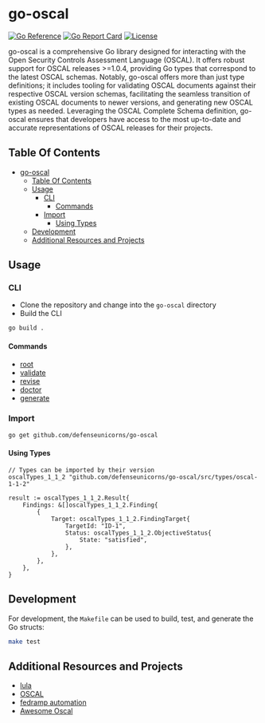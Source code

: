 # go-oscal

[![Go Reference](https://pkg.go.dev/badge/github.com/defenseunicorns/go-oscal.svg)](https://pkg.go.dev/github.com/defenseunicorns/go-oscal)
[![Go Report Card](https://goreportcard.com/badge/github.com/defenseunicorns/go-oscal)](https://goreportcard.com/report/github.com/defenseunicorns/go-oscal)
[![License](https://img.shields.io/github/license/defenseunicorns/go-oscal)](https://github.com/defenseunicorns/go-oscal/blob/main/LICENSE)

go-oscal is a comprehensive Go library designed for interacting with the Open Security Controls Assessment Language (OSCAL). It offers robust support for OSCAL releases >=1.0.4, providing Go types that correspond to the latest OSCAL schemas. Notably, go-oscal offers more than just type definitions; it includes tooling for validating OSCAL documents against their respective OSCAL version schemas, facilitating the seamless transition of existing OSCAL documents to newer versions, and generating new OSCAL types as needed. Leveraging the OSCAL Complete Schema definition, go-oscal ensures that developers have access to the most up-to-date and accurate representations of OSCAL releases for their projects.

## Table Of Contents

- [go-oscal](#go-oscal)
  - [Table Of Contents](#table-of-contents)
  - [Usage](#usage)
    - [CLI](#cli)
      - [Commands](#commands)
    - [Import](#import)
      - [Using Types](#using-types)
  - [Development](#development)
  - [Additional Resources and Projects](#additional-resources-and-projects)

## Usage
### CLI
- Clone the repository and change into the `go-oscal` directory
- Build the CLI
  
```bash
go build .
```
#### Commands
- [root](./docs/commands/root.md)
- [validate](./docs/commands/validate.md)
- [revise](./docs/commands/revise.md)
- [doctor](./docs/commands/doctor.md)
- [generate](./docs/commands/generate.md)


### Import
```bash
go get github.com/defenseunicorns/go-oscal
```

#### Using Types
```golang
// Types can be imported by their version
oscalTypes_1_1_2 "github.com/defenseunicorns/go-oscal/src/types/oscal-1-1-2"

result := oscalTypes_1_1_2.Result{
    Findings: &[]oscalTypes_1_1_2.Finding{
        {
            Target: oscalTypes_1_1_2.FindingTarget{
                TargetId: "ID-1",
                Status: oscalTypes_1_1_2.ObjectiveStatus{
                    State: "satisfied",
                },
            },
        },
    },
}
```
## Development

For development, the `Makefile` can be used to build, test, and generate the Go structs:

```bash 
make test
```

## Additional Resources and Projects
- [lula](https://github.com/defenseunicorns/lula)
- [OSCAL](https://github.com/usnistgov/OSCAL)
- [fedramp automation](https://github.com/GSA/fedramp-automation)
- [Awesome Oscal](https://github.com/oscal-club/awesome-oscal)
